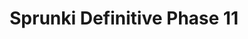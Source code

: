 ---
slug: sprunki-definitive-phase-11-2254
title: Sprunki Definitive Phase 11
description: "Sprunki Definitive Phase 11 is an exciting online game. Play for free directly in your browser!"
icon: /images/popular_mods/Sprunki Definitive Phase 11.png
url: https://wowtbc.net/sprunkin/definitive-phase11/index.html
previewImage: /images/popular_mods/Sprunki Definitive Phase 11.png
type: popular mods

# SEO配置
seo:
  title: "Sprunki Definitive Phase 11 - Play Free Online Game | Fun Browser Games"
  description: "Sprunki Definitive Phase 11 - Play this fun online game for free in your browser. No download required!"
  ogImage: "/images/popular_mods/Sprunki Definitive Phase 11.png"
  keywords: "sprunki-definitive-phase-11-2254, online game, browser game, free game, popular mods game, play online"

videoUrls:
  - https://www.youtube.com/embed/example1
  - https://www.youtube.com/embed/example2

whyPlay:
  title: "Why Play Sprunki Definitive Phase 11?"
  items:
    - "Immersive Gameplay: Sprunki Definitive Phase 11 offers an engaging and immersive gaming experience that will keep you entertained for hours"
    - "Challenging Levels: Test your skills with increasingly difficult challenges and obstacles"
    - "Beautiful Graphics: Enjoy stunning visuals and smooth animations that bring the game world to life"
    - "Regular Updates: New content and features are added regularly to keep the game fresh and exciting"
    - "Free to Play: Experience all the fun without spending a penny"
    - "Community Features: Connect with other players, share strategies, and compete for high scores"
    - "Cross-Platform: Play on any device with a web browser, no downloads required"

features:
  title: "Key Features of Sprunki Definitive Phase 11"
  image: "/images/popular_mods/Sprunki Definitive Phase 11.png"
  items:
    - "Intuitive Controls: Easy to learn controls make Sprunki Definitive Phase 11 accessible for players of all skill levels"
    - "Multiple Game Modes: Enjoy various gameplay options that provide different challenges and experiences"
    - "Character Customization: Personalize your gaming experience with unique characters and items"
    - "Achievement System: Complete special tasks to earn rewards and recognition"
    - "Leaderboards: Compete with players worldwide and see who can achieve the highest scores"

characteristics:
  title: "Game Characteristics"
  image: "/images/popular_mods/Sprunki Definitive Phase 11.png"
  items:
    - "Genre: Popular mods game with elements of strategy and skill"
    - "Difficulty: Suitable for both casual gamers and those seeking a challenge"
    - "Play Time: Quick sessions or extended gameplay, depending on your preference"
    - "Art Style: Vibrant and engaging visuals that enhance the gaming experience"
    - "Sound Design: Immersive audio that complements the gameplay perfectly"

info: "Sprunki Definitive Phase 11 is an exciting online game that offers players a unique and engaging gaming experience. With its intuitive controls, stunning visuals, and challenging gameplay, Sprunki Definitive Phase 11 provides hours of entertainment for players of all ages and skill levels. Whether you're looking for a quick gaming session during a break or an extended play session, Sprunki Definitive Phase 11 delivers an immersive experience that will keep you coming back for more. The game features multiple levels of increasing difficulty, ensuring that players are constantly challenged as they progress. With regular updates adding new content and features, Sprunki Definitive Phase 11 remains fresh and exciting, providing endless entertainment options for its growing community of players."

howToPlayIntro: "Welcome to Sprunki Definitive Phase 11! This guide will walk you through the basics and help you master the game. Whether you're a beginner or looking to improve your skills, these tips and instructions will enhance your gaming experience."

howToPlaySteps:
  - title: "Getting Started"
    description: "Begin your Sprunki Definitive Phase 11 adventure by familiarizing yourself with the controls. Use your keyboard or mouse to navigate through the game interface. The tutorial will guide you through the basic mechanics and help you understand the objectives."
  - title: "Understanding the Objectives"
    description: "In Sprunki Definitive Phase 11, your main goal is to progress through levels by completing specific objectives. Each level presents unique challenges that require different strategies and approaches."
  - title: "Mastering the Controls"
    description: "Practice using the controls to improve your precision and reaction time. Sprunki Definitive Phase 11 requires quick reflexes and strategic thinking to overcome obstacles and defeat opponents."
  - title: "Utilizing Power-ups"
    description: "Collect power-ups throughout the game to enhance your abilities and overcome difficult challenges. Each power-up offers unique advantages that can be crucial for success."
  - title: "Developing Strategies"
    description: "As you progress in Sprunki Definitive Phase 11, develop effective strategies for different scenarios. Analyze patterns, anticipate challenges, and adapt your approach to maximize your performance."

faq:
  title: "Frequently Asked Questions about Sprunki Definitive Phase 11"
  items:
    - question: "Is Sprunki Definitive Phase 11 free to play?"
      answer: "Yes, Sprunki Definitive Phase 11 is completely free to play directly in your web browser. No downloads or purchases are required to enjoy the full game experience."
    - question: "Can I play Sprunki Definitive Phase 11 on mobile devices?"
      answer: "Yes, Sprunki Definitive Phase 11 is optimized for both desktop and mobile play. You can enjoy the game on any device with a web browser and internet connection."
    - question: "Are there any in-game purchases?"
      answer: "While Sprunki Definitive Phase 11 is free to play, there may be optional in-game purchases available for cosmetic items or additional features that don't affect core gameplay."
    - question: "How often is Sprunki Definitive Phase 11 updated?"
      answer: "The developers regularly update Sprunki Definitive Phase 11 with new content, features, and improvements based on player feedback and game performance."
    - question: "Can I play Sprunki Definitive Phase 11 offline?"
      answer: "Currently, Sprunki Definitive Phase 11 requires an internet connection to play as it's a browser-based online game."
    - question: "Is Sprunki Definitive Phase 11 suitable for children?"
      answer: "Yes, Sprunki Definitive Phase 11 is designed to be family-friendly and suitable for players of all ages."
    - question: "How do I report bugs or issues?"
      answer: "If you encounter any problems while playing Sprunki Definitive Phase 11, you can report them through the game's support page or contact the developers directly through their website."
    - question: "Still Have Questions?"
      answer: "If you have additional questions about Sprunki Definitive Phase 11 that aren't covered in this FAQ, please visit our support center or contact our customer service team for assistance."
---